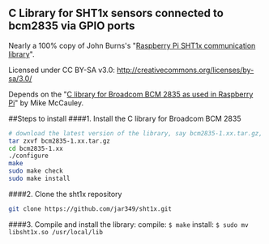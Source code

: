 C Library for SHT1x sensors connected to bcm2835 via GPIO ports
--
Nearly a 100% copy of John Burns's "[Raspberry Pi SHT1x communication library](https://www.john.geek.nz/2012/11/update-reading-data-from-a-sensirion-sht1x-with-a-raspberry-pi/)".

Licensed under CC BY-SA v3.0: http://creativecommons.org/licenses/by-sa/3.0/

Depends on the "[C library for Broadcom BCM 2835 as used in Raspberry Pi](http://www.airspayce.com/mikem/bcm2835/)" by Mike McCauley.

##Steps to install
####1.  Install the C library for Broadcom BCM 2835
```bash
# download the latest version of the library, say bcm2835-1.xx.tar.gz, then:
tar zxvf bcm2835-1.xx.tar.gz
cd bcm2835-1.xx
./configure
make
sudo make check
sudo make install
```
####2. Clone the sht1x repository 
```bash
git clone https://github.com/jar349/sht1x.git
```
####3. Compile and install the library:
compile: `$ make`
install: `$ sudo mv libsht1x.so /usr/local/lib`
